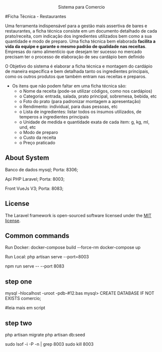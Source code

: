 <p align="center">Sistema para Comercio</p>

#Ficha Técnica - Restaurantes

Uma ferramenta indispensável para a gestão mais assertiva de bares e restaurantes, a ficha técnica consiste em um documento detalhado de cada prato/receita, com indicação dos ingredientes utilizados bem como a sua quantidade e modo de preparo. Uma ficha técnica bem elaborada **facilita a vida da equipe e garante o mesmo padrão de qualidade nas receitas**. Empresas do ramo alimentício que desejam ter sucesso no mercado precisam ter o processo de elaboração de seu cardápio bem definido

O Objetivo do sistema é elaborar a ficha técnica e montagem do cardápio de maneira específica e bem detalhada tanto os ingredientes principais, como os outros produtos que também entram nas receitas e preparos.

- Os itens que não podem faltar em uma ficha técnica são:
  - o Nome da receita (pode-se utilizar códigos, como nos cardápios)
  - o Categoria: entrada, salada, prato principal, sobremesa, bebida, etc
  - o Foto do prato (para padronizar montagem a apresentação)
  - o Rendimento: individual, para duas pessoas, etc
  - o Lista de ingredientes: listar todos os insumos utilizados, de temperos a ingredientes principais
  - o Unidade de medida e quantidade exata de cada item: g, kg, ml, und, etc
  - o Modo de preparo
  - o Custo da receita
  - o Preço praticado

## About System

Banco de dados mysql;
Porta: 8306;

Api PHP Laravel;
Porta: 8003;

Front VueJs V3;
Porta: 8083;

## License

The Laravel framework is open-sourced software licensed under the [MIT license](https://opensource.org/licenses/MIT).

## Common commands

Run Docker:
docker-compose build --force-rm
docker-compose up

Run Local:
php artisan serve --port=8003

npm run serve -- --port 8083

## step one

mysql -hlocalhost -uroot -pdb-#12.bas
mysql>
CREATE DATABASE IF NOT EXISTS comercio;

#leia mais em script

## step two

php artisan migrate
php artisan db:seed

sudo lsof -i -P -n | grep 8003
sudo kill 8003

